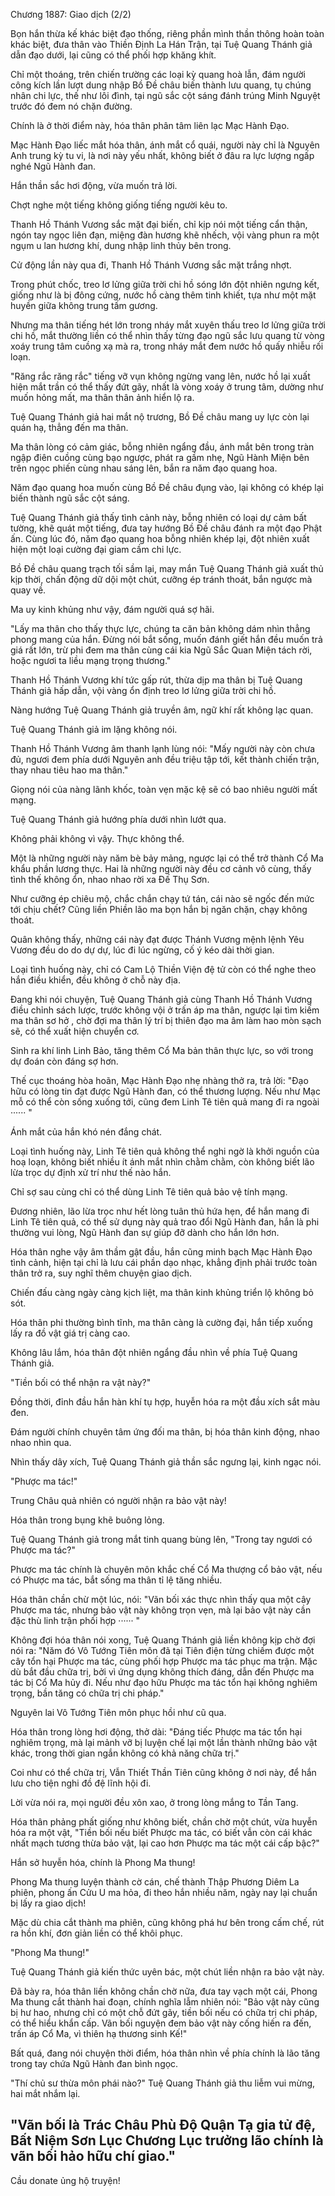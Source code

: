 




Chương 1887: Giao dịch (2/2)


Bọn hắn thừa kế khác biệt đạo thống, riêng phần mình thần thông hoàn toàn khác biệt, đưa thân vào Thiền Định La Hán Trận, tại Tuệ Quang Thánh giả dẫn đạo dưới, lại cũng có thể phối hợp khăng khít.

Chỉ một thoáng, trên chiến trường các loại kỳ quang hoà lẫn, đám người công kích lần lượt dung nhập Bồ Đề châu biến thành lưu quang, tụ chúng nhân chi lực, thế như lôi đình, tại ngũ sắc cột sáng đánh trúng Minh Nguyệt trước đó đem nó chặn đường.

Chính là ở thời điểm này, hóa thân phân tâm liên lạc Mạc Hành Đạo.

Mạc Hành Đạo liếc mắt hóa thân, ánh mắt cổ quái, người này chỉ là Nguyên Anh trung kỳ tu vi, là nơi này yếu nhất, không biết ở đâu ra lực lượng ngấp nghé Ngũ Hành đan.

Hắn thần sắc hơi động, vừa muốn trả lời.

Chợt nghe một tiếng không giống tiếng người kêu to.

Thanh Hồ Thánh Vương sắc mặt đại biến, chỉ kịp nói một tiếng cẩn thận, ngón tay ngọc liên đạn, miệng đàn hương khẽ nhếch, vội vàng phun ra một ngụm u lan hương khí, dung nhập linh thủy bên trong.

Cử động lần này qua đi, Thanh Hồ Thánh Vương sắc mặt trắng nhợt.

Trong phút chốc, treo lơ lửng giữa trời chi hồ sóng lớn đột nhiên ngưng kết, giống như là bị đông cứng, nước hồ càng thêm tinh khiết, tựa như một mặt huyền giữa không trung tấm gương.

Nhưng ma thân tiếng hét lớn trong nháy mắt xuyên thấu treo lơ lửng giữa trời chi hồ, mắt thường liền có thể nhìn thấy từng đạo ngũ sắc lưu quang từ vòng xoáy trung tâm cuồng xạ mà ra, trong nháy mắt đem nước hồ quấy nhiễu rối loạn.

"Răng rắc răng rắc" tiếng vỡ vụn không ngừng vang lên, nước hồ lại xuất hiện mắt trần có thể thấy đứt gãy, nhất là vòng xoáy ở trung tâm, dường như muốn hỏng mất, ma thân thân ảnh hiển lộ ra.

Tuệ Quang Thánh giả hai mắt nộ trương, Bồ Đề châu mang uy lực còn lại quán hạ, thẳng đến ma thân.

Ma thân lòng có cảm giác, bỗng nhiên ngẩng đầu, ánh mắt bên trong tràn ngập điên cuồng cùng bạo ngược, phát ra gầm nhẹ, Ngũ Hành Miện bên trên ngọc phiến cùng nhau sáng lên, bắn ra năm đạo quang hoa.

Năm đạo quang hoa muốn cùng Bồ Đề châu đụng vào, lại không có khép lại biến thành ngũ sắc cột sáng.

Tuệ Quang Thánh giả thấy tình cảnh này, bỗng nhiên có loại dự cảm bất tường, khẽ quát một tiếng, đưa tay hướng Bồ Đề châu đánh ra một đạo Phật ấn. Cùng lúc đó, năm đạo quang hoa bỗng nhiên khép lại, đột nhiên xuất hiện một loại cường đại giam cầm chi lực.

Bồ Đề châu quang trạch tối sầm lại, may mắn Tuệ Quang Thánh giả xuất thủ kịp thời, chấn động dữ dội một chút, cưỡng ép tránh thoát, bắn ngược mà quay về.

Ma uy kinh khủng như vậy, đám người quá sợ hãi.

"Lấy ma thân cho thấy thực lực, chúng ta căn bản không dám nhìn thẳng phong mang của hắn. Đừng nói bắt sống, muốn đánh giết hắn đều muốn trả giá rất lớn, trừ phi đem ma thân cùng cái kia Ngũ Sắc Quan Miện tách rời, hoặc ngươi ta liều mạng trọng thương."

Thanh Hồ Thánh Vương khí tức gấp rút, thừa dịp ma thân bị Tuệ Quang Thánh giả hấp dẫn, vội vàng ổn định treo lơ lửng giữa trời chi hồ.

Nàng hướng Tuệ Quang Thánh giả truyền âm, ngữ khí rất không lạc quan.

Tuệ Quang Thánh giả im lặng không nói.

Thanh Hồ Thánh Vương âm thanh lạnh lùng nói: "Mấy người này còn chưa đủ, ngươi đem phía dưới Nguyên anh đều triệu tập tới, kết thành chiến trận, thay nhau tiêu hao ma thân."

Giọng nói của nàng lãnh khốc, toàn vẹn mặc kệ sẽ có bao nhiêu người mất mạng.

Tuệ Quang Thánh giả hướng phía dưới nhìn lướt qua.

Không phải không vì vậy. Thực không thể.

Một là những người này năm bè bảy mảng, ngược lại có thể trở thành Cổ Ma khẩu phần lương thực. Hai là những người này đều cơ cảnh vô cùng, thấy tình thế không ổn, nhao nhao rời xa Đế Thụ Sơn.

Như cưỡng ép chiêu mộ, chắc chắn chạy tứ tán, cái nào sẽ ngốc đến mức tới chịu chết? Cũng liền Phiền lão ma bọn hắn bị ngăn chặn, chạy không thoát.

Quân không thấy, những cái này đạt được Thánh Vương mệnh lệnh Yêu Vương đều do do dự dự, lúc đi lúc ngừng, cố ý kéo dài thời gian.

Loại tình huống này, chỉ có Cam Lộ Thiền Viện đệ tử còn có thể nghe theo hắn điều khiển, đều không ở chỗ này địa.

Đang khi nói chuyện, Tuệ Quang Thánh giả cùng Thanh Hồ Thánh Vương điều chỉnh sách lược, trước không vội ở trấn áp ma thân, ngược lại tìm kiếm ma thân sơ hở , chờ đợi ma thân lý trí bị thiên đạo ma âm làm hao mòn sạch sẽ, có thể xuất hiện chuyển cơ.

Sinh ra khí linh Linh Bảo, tăng thêm Cổ Ma bản thân thực lực, so với trong dự đoán còn đáng sợ hơn.

Thế cục thoáng hòa hoãn, Mạc Hành Đạo nhẹ nhàng thở ra, trả lời: "Đạo hữu có lòng tin đạt được Ngũ Hành đan, có thể thương lượng. Nếu như Mạc mỗ có thể còn sống xuống tới, cũng đem Linh Tê tiên quả mang đi ra ngoài ······ "

Ánh mắt của hắn khó nén đắng chát.

Loại tình huống này, Linh Tê tiên quả không thể nghi ngờ là khởi nguồn của hoạ loạn, không biết nhiều ít ánh mắt nhìn chằm chằm, còn không biết lão lừa trọc dự định xử trí như thế nào hắn.

Chỉ sợ sau cùng chỉ có thể dùng Linh Tê tiên quả bảo vệ tính mạng.

Đương nhiên, lão lừa trọc như hết lòng tuân thủ hứa hẹn, để hắn mang đi Linh Tê tiên quả, có thể sử dụng này quả trao đổi Ngũ Hành đan, hắn là phi thường vui lòng, Ngũ Hành đan sự giúp đỡ dành cho hắn lớn hơn.

Hóa thân nghe vậy âm thầm gật đầu, hắn cũng minh bạch Mạc Hành Đạo tình cảnh, hiện tại chỉ là lưu cái phần dạo nhạc, khẳng định phải trước toàn thân trở ra, suy nghĩ thêm chuyện giao dịch.

Chiến đấu càng ngày càng kịch liệt, ma thân kinh khủng triển lộ không bỏ sót.

Hóa thân phi thường bình tĩnh, ma thân càng là cường đại, hắn tiếp xuống lấy ra đồ vật giá trị càng cao.

Không lâu lắm, hóa thân đột nhiên ngẩng đầu nhìn về phía Tuệ Quang Thánh giả.

"Tiền bối có thể nhận ra vật này?"

Đồng thời, đỉnh đầu hắn hàn khí tụ hợp, huyễn hóa ra một đầu xích sắt màu đen.

Đám người chính chuyên tâm ứng đối ma thân, bị hóa thân kinh động, nhao nhao nhìn qua.

Nhìn thấy dây xích, Tuệ Quang Thánh giả thần sắc ngưng lại, kinh ngạc nói.

"Phược ma tác!"

Trung Châu quả nhiên có người nhận ra bảo vật này!

Hóa thân trong bụng khẽ buông lỏng.

Tuệ Quang Thánh giả trong mắt tinh quang bùng lên, "Trong tay ngươi có Phược ma tác?"

Phược ma tác chính là chuyên môn khắc chế Cổ Ma thượng cổ bảo vật, nếu có Phược ma tác, bắt sống ma thân tỉ lệ tăng nhiều.

Hóa thân chần chừ một lúc, nói: "Vãn bối xác thực nhìn thấy qua một cây Phược ma tác, nhưng bảo vật này không trọn vẹn, mà lại bảo vật này cần đặc thù linh trận phối hợp ······ "

Không đợi hóa thân nói xong, Tuệ Quang Thánh giả liền không kịp chờ đợi nói ra: "Năm đó Vô Tướng Tiên môn đã tại Tiên điện từng chiếm được một cây tổn hại Phược ma tác, cùng phối hợp Phược ma tác phục ma trận. Mặc dù bắt đầu chữa trị, bởi vì ứng dụng không thích đáng, dẫn đến Phược ma tác bị Cổ Ma hủy đi. Nếu như đạo hữu Phược ma tác tổn hại không nghiêm trọng, bần tăng có chữa trị chi pháp."

Nguyên lai Vô Tướng Tiên môn phục hồi như cũ qua.

Hóa thân trong lòng hơi động, thở dài: "Đáng tiếc Phược ma tác tổn hại nghiêm trọng, mà lại mảnh vỡ bị luyện chế lại một lần thành những bảo vật khác, trong thời gian ngắn không có khả năng chữa trị."

Coi như có thể chữa trị, Vẫn Thiết Thần Tiên cũng không ở nơi này, để hắn lưu cho tiện nghi đồ đệ lĩnh hội đi.

Lời vừa nói ra, mọi người đều xôn xao, ở trong lòng mắng to Tần Tang.

Hóa thân phảng phất giống như không biết, chần chờ một chút, vừa huyễn hóa ra một vật, "Tiền bối nếu biết Phược ma tác, có biết vẫn còn cái khác nhất mạch tương thừa bảo vật, lại cao hơn Phược ma tác một cái cấp bậc?"

Hắn sở huyễn hóa, chính là Phong Ma thung!

Phong Ma thung luyện thành cờ cán, chế thành Thập Phương Diêm La phiên, phong ấn Cửu U ma hỏa, đi theo hắn nhiều năm, ngày nay lại chuẩn bị lấy ra giao dịch!

Mặc dù chia cắt thành ma phiên, cũng không phá hư bên trong cấm chế, rút ra hồn khí, đơn giản liền có thể khôi phục.

"Phong Ma thung!"

Tuệ Quang Thánh giả kiến thức uyên bác, một chút liền nhận ra bảo vật này.

Đã bày ra, hóa thân liền không chần chờ nữa, đưa tay vạch một cái, Phong Ma thung cắt thành hai đoạn, chính nghĩa lẫm nhiên nói: "Bảo vật này cũng bị hư hao, nhưng chỉ có một chỗ đứt gãy, tiền bối nếu có chữa trị chi pháp, có thể hiểu khẩn cấp. Vãn bối nguyện đem bảo vật này cống hiến ra đến, trấn áp Cổ Ma, vì thiên hạ thương sinh Kế!"

Bất quá, đang nói chuyện thời điểm, hóa thân nhìn về phía chính là lão tăng trong tay chứa Ngũ Hành đan bình ngọc.

"Thí chủ sư thừa môn phái nào?" Tuệ Quang Thánh giả thu liễm vui mừng, hai mắt nhắm lại.

"Vãn bối là Trác Châu Phù Độ Quận Tạ gia tử đệ, Bất Niệm Sơn Lục Chương Lục trưởng lão chính là vãn bối hảo hữu chí giao."
--
Cầu donate ủng hộ truyện!




